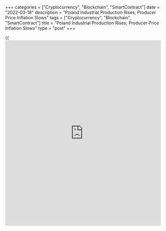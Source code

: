 +++
categories = ["Cryptocurrency", "Blockchain", "SmartContract"]
date = "2022-03-18"
description = "Poland Industrial Production Rises; Producer Price Inflation Slows"
tags = ["Cryptocurrency", "Blockchain", "SmartContract"]
title = "Poland Industrial Production Rises; Producer Price Inflation Slows"
type = "post"
+++

{{<iframe id="large-banner" src="https://www.bounty.group/#slide=5.0" width="100%" height="600" scrolling="no" style="border: 0px solid rgb(216, 221, 230); border-radius: 3px;">}}

Poland's industrial production increased more than expected in February,
data from Statistics Poland showed on Friday.

Separate data from the statistical office showed that producer price
inflation eased in February.

Industrial production grew 17.6 percent annually in February. Economists
had expected a growth of 16.6 percent.

Manufacturing output rose 15.8 percent yearly in February and mining and
quarrying output gained 19.6 percent.

Electricity, gas, steam and air conditioning supply output and water
supply gained by 37.7 percent and 8.9 percent, respectively.

On a monthly basis, industrial output rose 3.6 percent in February.

Producer prices increased 15.9 percent annually in February, after a
16.1 percent rise in January, the statistical office said. Economists
had forecast a 15.1 percent growth.

Prices in mining and quarrying grew 22.3 percent and prices in
manufacturing climbed 14.2 percent.

Prices for electricity, gas supply, steam and air conditioning, and
water supply, sewerage and waste management prices gained by 26.6
percent and 4.6 percent, respectively.

On a month-on-month basis, producer prices rose 0.9 percent in February,
after a 2.4 percent growth in the prior month.

For comments and feedback [contact](https://www.playgroundfx.com/contact/): editorial@rtt[news](https://www.letsplayfx.com/blog/forex-news-website/).com

[Economic News][1]

 **What parts of the world are seeing the best (and worst) economic
performances lately? Click[here][2] to check out our [Econ Scorecard][2]
and find out! See up-to-the-moment [ranking](https://www.playgroundfx.com/blog/crypto-exchange-ranking/)s for the best and worst
performers in [GDP][3], [unemployment rate][4], [inflation][2] and much
more.**

   1. www.rtt[news](https://www.letsplayfx.com/blog/forex-news-website/).com/Content/EconomicNews.aspx
   2. www.rtt[news](https://www.letsplayfx.com/blog/forex-news-website/).com/economic-scorecard/world-rank/CPI/highest-performance.aspx
   3. www.rtt[news](https://www.letsplayfx.com/blog/forex-news-website/).com/economic-scorecard/world-rank/GDP/highest-performance.aspx
   4. www.rtt[news](https://www.letsplayfx.com/blog/forex-news-website/).com/economic-scorecard/world-rank/unemployment-rate/lowest-performance.aspx